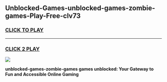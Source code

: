 
## Unblocked-Games-unblocked-games-zombie-games-Play-Free-clv73
<h3>
<a href="https://premium76.site?title=unblocked-games-zombie-games&ref=21A">CLICK TO PLAY</a></h3>
<hr>

<h3>
<a href="https://premium76.site?title=unblocked-games-zombie-games&ref=21A">CLICK 2 PLAY</a>
  
</h3>

<a href="https://premium76.site?title=unblocked-games-zombie-games&ref=21A"><img src="https://clearcache.store/games.png"></a>


**unblocked-games-zombie-games games unblocked: Your Gateway to Fun and Accessible Online Gaming**
